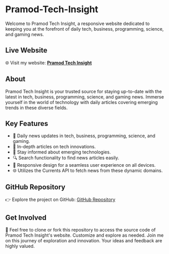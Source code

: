 # Pramod-Tech-Insight

Welcome to Pramod Tech Insight, a responsive website dedicated to keeping you at the forefront of daily tech, business, programming, science, and gaming news.

## Live Website

🌐 Visit my website: [**Pramod Tech Insight**](https://pramodtechnews.iblogger.org/)

## About

Pramod Tech Insight is your trusted source for staying up-to-date with the latest in tech, business, programming, science, and gaming news. Immerse yourself in the world of technology with daily articles covering emerging trends in these diverse fields.

## Key Features

- 📰 Daily news updates in tech, business, programming, science, and gaming.
- 🚀 In-depth articles on tech innovations.
- 🌟 Stay informed about emerging technologies.
- 🔍 Search functionality to find news articles easily.
- 📱 Responsive design for a seamless user experience on all devices.
- 🌐 Utilizes the Currents API to fetch news from these dynamic domains.

## GitHub Repository

👉 Explore the project on GitHub: [GitHub Repository](https://github.com/pramodsoman/Pramod-Tech-Insight/tree/main/Pramod-Tech-Insight)

## Get Involved

🙌 Feel free to clone or fork this repository to access the source code of Pramod Tech Insight's website. Customize and explore as needed. Join me on this journey of exploration and innovation. Your ideas and feedback are highly valued.


